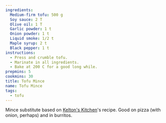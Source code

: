 ```yaml
---
ingredients:
  Medium-firm tofu: 500 g
  Soy sauce: 2 T
  Olive oil: 1 T
  Garlic powder: 1 t
  Onion powder: 1 t
  Liquid smoke: 1/2 t
  Maple syrup: 2 t
  Black pepper: 1 t
instructions:
  - Press and crumble tofu.
  - Marinate in all ingredients.
  - Bake at 200 C for a good long while.
prepmins: 5
cookmins: 30
title: Tofu Mince
name: Tofu Mince
tags:
  - tofu
---
```


Mince substitute based on [Kelton's Kitchen](https://keltonkitchen.com/recipe/tofu-ground-beef/)'s recipe. Good on pizza (with onion, perhaps) and in burritos.
